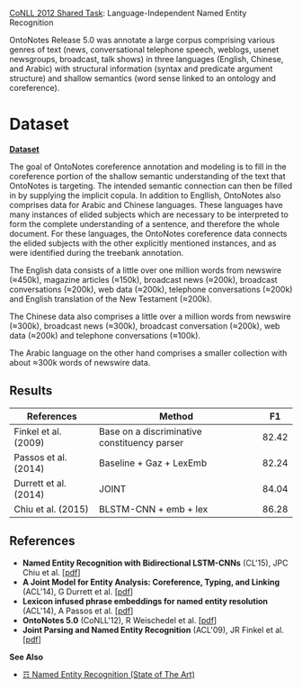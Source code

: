 [CoNLL 2012 Shared Task](https://catalog.ldc.upenn.edu/ldc2013t19): Language-Independent Named Entity Recognition

OntoNotes Release 5.0 was annotate a large corpus comprising various genres of text (news, conversational telephone speech, weblogs, usenet newsgroups, broadcast, talk shows) in three languages (English, Chinese, and Arabic) with structural information (syntax and predicate argument structure) and shallow semantics (word sense linked to an ontology and coreference).

# Dataset
**[Dataset](http://conll.cemantix.org/2012/data.html)**

The goal of OntoNotes coreference annotation and modeling is to fill in the coreference portion of the shallow semantic understanding of the text that OntoNotes is targeting. The intended semantic connection can then be filled in by supplying the implicit copula. In addition to Engllish, OntoNotes also comprises data for Arabic and Chinese languages. These languages have many instances of elided subjects which are necessary to be interpreted to form the complete understanding of a sentence, and therefore the whole document. For these languages, the OntoNotes coreference data connects the elided subjects with the other explicitly mentioned instances, and as were identified during the treebank annotation.

The English data consists of a little over one million words from newswire (≈450k), magazine articles (≈150k), broadcast news (≈200k), broadcast conversations (≈200k), web data (≈200k), telephone conversations (≈200k) and English translation of the New Testament (≈200k). 

The Chinese data also comprises a little over a million words from newswire (≈300k), broadcast news (≈300k), broadcast conversation (≈200k), web data (≈200k) and telephone conversations (≈100k). 

The Arabic language on the other hand comprises a smaller collection with about ≈300k words of newswire data. 

## Results

| References            | Method                                       | F1    |
|-----------------------|----------------------------------------------|-------|
| Finkel et al. (2009)  | Base on a discriminative constituency parser | 82.42 |
| Passos et al. (2014)  | Baseline + Gaz + LexEmb                      | 82.24 |
| Durrett et al. (2014) | JOINT                                        | 84.04 |
| Chiu et al. (2015)    | BLSTM-CNN + emb + lex                        | 86.28 |


## References 
 
* **Named Entity Recognition with Bidirectional LSTM-CNNs** (CL'15), JPC Chiu et al. [[pdf](https://arxiv.org/pdf/1511.08308.pdf)]
* **A Joint Model for Entity Analysis: Coreference, Typing, and Linking** (ACL'14), G Durrett et al. [[pdf](http://www.aclweb.org/anthology/Q14-1037)]
* **Lexicon infused phrase embeddings for named entity resolution** (ACL'14), A Passos et al. [[pdf](http://www.aclweb.org/anthology/W14-1609)]
* **OntoNotes 5.0** (CoNLL'12), R Weischedel et al. [[pdf](https://catalog.ldc.upenn.edu/docs/LDC2013T19/OntoNotes-Release-5.0.pdf)]
* **Joint Parsing and Named Entity Recognition** (ACL'09), JR Finkel et al. [[pdf](http://citeseerx.ist.psu.edu/viewdoc/download?doi=10.1.1.319.8203&rep=rep1&type=pdf)]


**See Also**

* [☶ Named Entity Recognition (State of The Art)](https://github.com/magizbox/underthesea/wiki/English-NLP-SOTA#named-entity-recognition)